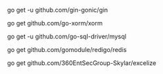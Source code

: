 go get -u github.com/gin-gonic/gin

go get github.com/go-xorm/xorm

go get -u github.com/go-sql-driver/mysql

go get github.com/gomodule/redigo/redis

go get github.com/360EntSecGroup-Skylar/excelize
